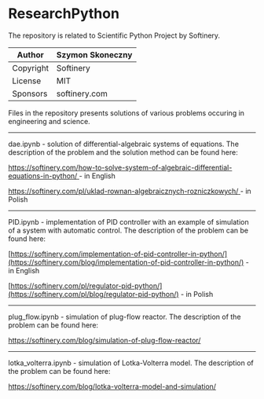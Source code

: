 ﻿# ResearchPython
The repository is related to Scientific Python Project by Softinery.

| Author | Szymon Skoneczny |
| --------------- | --------------- |
| Copyright | Softinery |
| License | MIT |
| Sponsors | softinery.com |

Files in the repository presents solutions of various problems occuring in engineering and science.

----------------------------------------------------------------------------------------------------------------------------------------------------------------
dae.ipynb - solution of differential-algebraic systems of equations. The description of the problem and the solution method can be found here:

[https://softinery.com/how-to-solve-system-of-algebraic-differential-equations-in-python/ ](https://softinery.com/blog/how-to-solve-system-of-differential-algebraic-equations-in-python/) - in English

[https://softinery.com/pl/uklad-rownan-algebraicznych-rozniczkowych/ ](https://softinery.com/pl/blog/uklad-rownan-algebraicznych-rozniczkowych/) - in Polish

----------------------------------------------------------------------------------------------------------------------------------------------------------------
PID.ipynb - implementation of PID controller with an example of simulation of a system with automatic control. The description of the problem can be found here:

[https://softinery.com/implementation-of-pid-controller-in-python/](https://softinery.com/blog/implementation-of-pid-controller-in-python/) - in English

[https://softinery.com/pl/regulator-pid-python/](https://softinery.com/pl/blog/regulator-pid-python/) - in Polish

----------------------------------------------------------------------------------------------------------------------------------------------------------------
plug_flow.ipynb - simulation of plug-flow reactor. The description of the problem can be found here:

https://softinery.com/blog/simulation-of-plug-flow-reactor/

----------------------------------------------------------------------------------------------------------------------------------------------------------------
lotka_volterra.ipynb - simulation of Lotka-Volterra model. The description of the problem can be found here:

https://softinery.com/blog/lotka-volterra-model-and-simulation/

